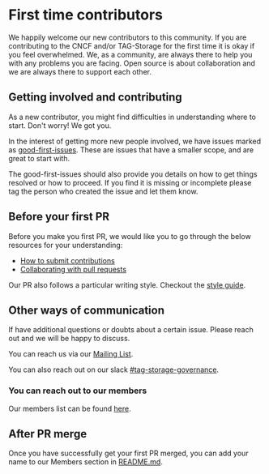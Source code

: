 # First time contributors

We happily welcome our new contributors to this
community. If you are contributing to the CNCF
and/or TAG-Storage for the first time it is
okay if you feel overwhelmed. We, as a
community, are always there to help you
with any problems you are facing.
Open source is about collaboration and
we are always there to support
each other.

## Getting involved and contributing

As a new contributor, you might find
difficulties in understanding where to start.
Don't worry! We got you.

In the interest of getting more new people
involved, we have issues marked as
[good-first-issues](https://github.com/cncf/tag-storage/issues?q=is%3Aopen+is%3Aissue+label%3A%22good+first+issue%22).
These are issues that have a smaller scope,
and are great to start with.

The good-first-issues should also provide
you details on how to get things resolved or
how to proceed. If you find it is missing or
incomplete please tag the person who created
the issue and let them know.

## Before your first PR

Before you make you first PR, we would like
you to go through the below resources
for your understanding:

- [How to submit contributions](https://opensource.guide/how-to-contribute/#how-to-submit-a-contribution)
- [Collaborating with pull requests](https://docs.github.com/en/github/collaborating-with-pull-requests)

Our PR also follows a particular writing
style. Checkout the [style guide](https://github.com/cncf/tag-storage/blob/main/CONTRIB/writing-style.md).

## Other ways of communication

If have additional questions or
doubts about a certain issue.
Please reach out and we will
be happy to discuss.

You can reach us via our [Mailing List](mailto:cncf-tag-storage-leads@lists.cncf.io).

You can also reach out on our slack [#tag-storage-governance](https://cloud-native.slack.com/archives/C0230RW8V2T).

### You can reach out to our members

Our members list can be found
[here](https://github.com/cncf/tag-storage#members).

## After PR merge

Once you have successfully get your
first PR merged, you can add your name
to our Members section in [README.md](https://github.com/cncf/tag-storage#members).
